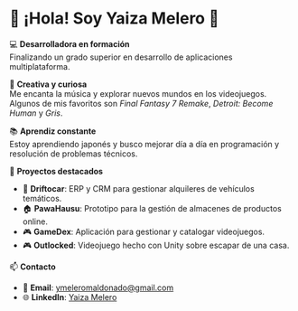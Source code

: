 # 👋 ¡Hola! Soy Yaiza Melero 🌟

💻 **Desarrolladora en formación**  
Finalizando un grado superior en desarrollo de aplicaciones multiplataforma.  

🎸 **Creativa y curiosa**  
Me encanta la música y explorar nuevos mundos en los videojuegos. Algunos de mis favoritos son *Final Fantasy 7 Remake*, *Detroit: Become Human* y *Gris*.  

📚 **Aprendiz constante**  
Estoy aprendiendo japonés y busco mejorar día a día en programación y resolución de problemas técnicos.  

🎯 **Proyectos destacados**  
- 🚗 **Driftocar**: ERP y CRM para gestionar alquileres de vehículos temáticos.  
- 🏠 **PawaHausu**: Prototipo para la gestión de almacenes de productos online.
- 🎮 **GameDex**: Aplicación para gestionar y catalogar videojuegos.
- 🎮 **Outlocked**: Videojuego hecho con Unity sobre escapar de una casa.
  
📫 **Contacto**  
- 📧 **Email**: ymeleromaldonado@gmail.com  
- 🌐 **LinkedIn**: [Yaiza Melero](https://www.linkedin.com/in/yaiza-m-0722632a2/)  
